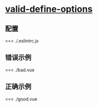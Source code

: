 
# [valid-define-options](https://eslint.vuejs.org/rules/valid-define-options.html)

## 配置

<<< ./.eslintrc.js

## 错误示例

<<< ./bad.vue

## 正确示例

<<< ./good.vue
        